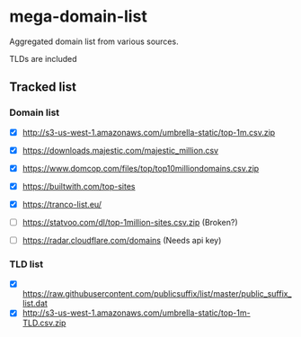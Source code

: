 # mega-domain-list
Aggregated domain list from various sources. 

TLDs are included 

## Tracked list

### Domain list

- [x] http://s3-us-west-1.amazonaws.com/umbrella-static/top-1m.csv.zip

- [x] https://downloads.majestic.com/majestic_million.csv
- [x] https://www.domcop.com/files/top/top10milliondomains.csv.zip
- [x] https://builtwith.com/top-sites
- [x] https://tranco-list.eu/
- [ ] https://statvoo.com/dl/top-1million-sites.csv.zip (Broken?)
- [ ] https://radar.cloudflare.com/domains (Needs api key)

### TLD list

- [x] https://raw.githubusercontent.com/publicsuffix/list/master/public_suffix_list.dat
- [x] http://s3-us-west-1.amazonaws.com/umbrella-static/top-1m-TLD.csv.zip
